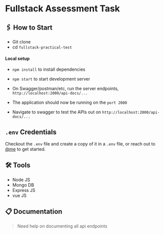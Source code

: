 # Fullstack Assessment Task

## 🖇 How to Start

-   Git clone
-   cd `fullstack-practical-test`

#### Local setup

-   `npm install` to install dependencies
-   `npm start` to start development server
-   On Swagger/postman/etc, run the server endpoints, `http://localhost:2000/api-docs/...`

-   The application should now be running on the `port 2000`
-   Navigate to swagger to test the APIs out on `http://localhost:2000/api-docs/...`

## `.env` Credentials

Checkout the `.env` file and create a copy of it in a `.env` file, or reach out to [@me](mailto:johnkingsley917@gmail.com) to get started.


## 🛠 Tools

-   Node JS
-   Mongo DB
-   Express JS
-   vue JS

## 📋 Documentation

> Need help on documenting all api endpoints
